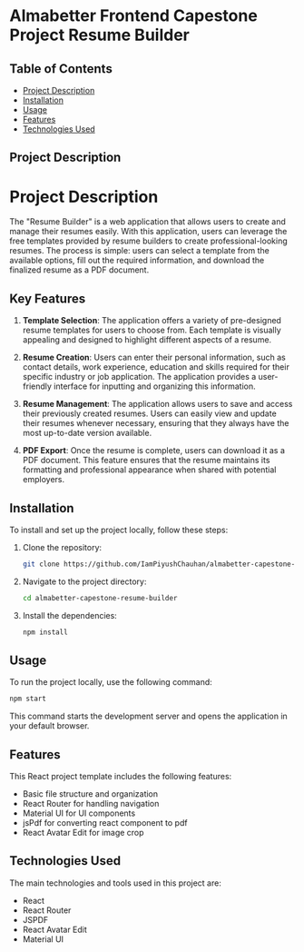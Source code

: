 # Almabetter Frontend Capestone Project Resume Builder

## Table of Contents

- [Project Description](#project-description)
- [Installation](#installation)
- [Usage](#usage)
- [Features](#features)
- [Technologies Used](#technologies-used)

## Project Description

# Project Description

The "Resume Builder" is a web application that allows users to create and manage their resumes easily. With this application, users can leverage the free templates provided by resume builders to create professional-looking resumes. The process is simple: users can select a template from the available options, fill out the required information, and download the finalized resume as a PDF document.

## Key Features

1. **Template Selection**: The application offers a variety of pre-designed resume templates for users to choose from. Each template is visually appealing and designed to highlight different aspects of a resume.

2. **Resume Creation**: Users can enter their personal information, such as contact details, work experience, education and skills required for their specific industry or job application. The application provides a user-friendly interface for inputting and organizing this information.

3. **Resume Management**: The application allows users to save and access their previously created resumes. Users can easily view and update their resumes whenever necessary, ensuring that they always have the most up-to-date version available.

4. **PDF Export**: Once the resume is complete, users can download it as a PDF document. This feature ensures that the resume maintains its formatting and professional appearance when shared with potential employers.

## Installation

To install and set up the project locally, follow these steps:

1. Clone the repository:
   ```bash
   git clone https://github.com/IamPiyushChauhan/almabetter-capestone-resume-builder
   ```

2. Navigate to the project directory:
   ```bash
   cd almabetter-capestone-resume-builder
   ```

3. Install the dependencies:
   ```bash
   npm install
   ```

## Usage

To run the project locally, use the following command:

```bash
npm start
```

This command starts the development server and opens the application in your default browser.

## Features

This React project template includes the following features:

- Basic file structure and organization
- React Router for handling navigation
- Material UI for UI components
- jsPdf for converting react component to pdf
- React Avatar Edit for image crop

## Technologies Used

The main technologies and tools used in this project are:

- React
- React Router
- JSPDF
- React Avatar Edit
- Material UI
